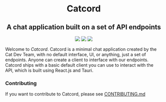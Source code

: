 <h1 align='center'>Catcord</h1>

<h2 align="center">A chat application built on a set of API endpoints</h2>

<p align="center">
    <img src="https://img.shields.io/github/workflow/status/cat-dev-group/catcord/Lint%20Test">
    <img src="https://github.com/cat-dev-group/catcord/workflows/CodeQL/badge.svg">
    <img src="https://github.com/cat-dev-group/catcord/workflows/Pytest Testing/badge.svg">
</p>

Welcome to _Catcord_. Catcord is a minimal chat application created by the Cat Dev Team, with no default interface, UI, or anything, just a set of endpoints. Anyone can create a client to interface with our endpoints. Catcord ships with a basic default client you can use to interact with the API, which is built using React.js and Tauri.

### Contributing

If you want to contribute to Catcord, please see [CONTRIBUTING.md](<[CONTRIBUTING.md](https://github.com/cat-dev-group/catcord/blob/main/CONTRIBUTING.md)>)
